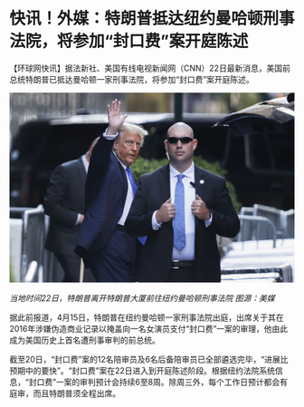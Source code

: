 # 快讯！外媒：特朗普抵达纽约曼哈顿刑事法院，将参加“封口费”案开庭陈述

【环球网快讯】据法新社、美国有线电视新闻网（CNN）22日最新消息，美国前总统特朗普已抵达曼哈顿一家刑事法院，将参加“封口费”案开庭陈述。

![3352ad69125522720a94adbb686700f9.jpg](https://raw.githubusercontent.com/qqhsx/qqnews_image/main/2024/04/22/快讯！外媒：特朗普抵达纽约曼哈顿刑事法院，将参加“封口费”案开庭陈述/3352ad69125522720a94adbb686700f9.jpg)

 _当地时间22日，特朗普离开特朗普大厦前往纽约曼哈顿刑事法院 图源：美媒_

据此前报道，4月15日，特朗普在纽约曼哈顿一家刑事法院出庭，出席关于其在2016年涉嫌伪造商业记录以掩盖向一名女演员支付“封口费”一案的审理，他由此成为美国历史上首名遭刑事审判的前总统。

截至20日，“封口费”案的12名陪审员及6名后备陪审员已全部遴选完毕，“进展比预期中的要快”。“封口费”案在22日进入到开庭陈述阶段。根据纽约法院系统信息，“封口费”一案的审判预计会持续6至8周。除周三外，每个工作日预计都会有庭审，而且特朗普须全程出席。

